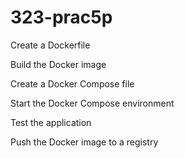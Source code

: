 ﻿# 323-prac5p

Create a Dockerfile  

Build the Docker image  

Create a Docker Compose file  

Start the Docker Compose environment  

Test the application  

Push the Docker image to a registry
